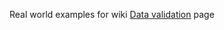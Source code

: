 Real world examples for wiki [Data validation](https://github.com/alan-turing-institute/Living-with-Machines-code/wiki/03-Data-validation/) page
